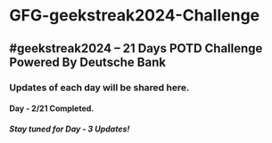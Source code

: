 # GFG-geekstreak2024-Challenge
<h2>#geekstreak2024 – 21 Days POTD Challenge Powered By Deutsche Bank</h2>

<h3>Updates of each day will be shared here.</h3>

<h4>Day - 2/21 Completed. </h4>

<h5>Stay tuned for Day - 3 Updates! </h5>
